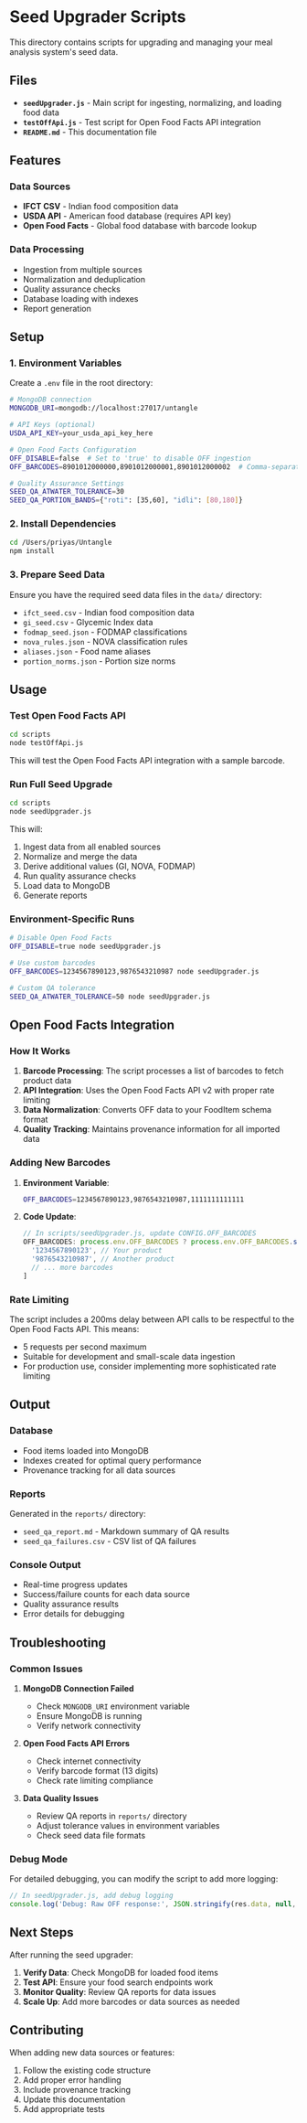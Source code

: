 # Seed Upgrader Scripts

This directory contains scripts for upgrading and managing your meal analysis system's seed data.

## Files

- **`seedUpgrader.js`** - Main script for ingesting, normalizing, and loading food data
- **`testOffApi.js`** - Test script for Open Food Facts API integration
- **`README.md`** - This documentation file

## Features

### Data Sources
- **IFCT CSV** - Indian food composition data
- **USDA API** - American food database (requires API key)
- **Open Food Facts** - Global food database with barcode lookup

### Data Processing
- Ingestion from multiple sources
- Normalization and deduplication
- Quality assurance checks
- Database loading with indexes
- Report generation

## Setup

### 1. Environment Variables

Create a `.env` file in the root directory:

```bash
# MongoDB connection
MONGODB_URI=mongodb://localhost:27017/untangle

# API Keys (optional)
USDA_API_KEY=your_usda_api_key_here

# Open Food Facts Configuration
OFF_DISABLE=false  # Set to 'true' to disable OFF ingestion
OFF_BARCODES=8901012000000,8901012000001,8901012000002  # Comma-separated barcodes

# Quality Assurance Settings
SEED_QA_ATWATER_TOLERANCE=30
SEED_QA_PORTION_BANDS={"roti": [35,60], "idli": [80,180]}
```

### 2. Install Dependencies

```bash
cd /Users/priyas/Untangle
npm install
```

### 3. Prepare Seed Data

Ensure you have the required seed data files in the `data/` directory:

- `ifct_seed.csv` - Indian food composition data
- `gi_seed.csv` - Glycemic Index data
- `fodmap_seed.json` - FODMAP classifications
- `nova_rules.json` - NOVA classification rules
- `aliases.json` - Food name aliases
- `portion_norms.json` - Portion size norms

## Usage

### Test Open Food Facts API

```bash
cd scripts
node testOffApi.js
```

This will test the Open Food Facts API integration with a sample barcode.

### Run Full Seed Upgrade

```bash
cd scripts
node seedUpgrader.js
```

This will:
1. Ingest data from all enabled sources
2. Normalize and merge the data
3. Derive additional values (GI, NOVA, FODMAP)
4. Run quality assurance checks
5. Load data to MongoDB
6. Generate reports

### Environment-Specific Runs

```bash
# Disable Open Food Facts
OFF_DISABLE=true node seedUpgrader.js

# Use custom barcodes
OFF_BARCODES=1234567890123,9876543210987 node seedUpgrader.js

# Custom QA tolerance
SEED_QA_ATWATER_TOLERANCE=50 node seedUpgrader.js
```

## Open Food Facts Integration

### How It Works

1. **Barcode Processing**: The script processes a list of barcodes to fetch product data
2. **API Integration**: Uses the Open Food Facts API v2 with proper rate limiting
3. **Data Normalization**: Converts OFF data to your FoodItem schema format
4. **Quality Tracking**: Maintains provenance information for all imported data

### Adding New Barcodes

1. **Environment Variable**:
   ```bash
   OFF_BARCODES=1234567890123,9876543210987,1111111111111
   ```

2. **Code Update**:
   ```javascript
   // In scripts/seedUpgrader.js, update CONFIG.OFF_BARCODES
   OFF_BARCODES: process.env.OFF_BARCODES ? process.env.OFF_BARCODES.split(',') : [
     '1234567890123', // Your product
     '9876543210987', // Another product
     // ... more barcodes
   ]
   ```

### Rate Limiting

The script includes a 200ms delay between API calls to be respectful to the Open Food Facts API. This means:
- 5 requests per second maximum
- Suitable for development and small-scale data ingestion
- For production use, consider implementing more sophisticated rate limiting

## Output

### Database
- Food items loaded into MongoDB
- Indexes created for optimal query performance
- Provenance tracking for all data sources

### Reports
Generated in the `reports/` directory:
- `seed_qa_report.md` - Markdown summary of QA results
- `seed_qa_failures.csv` - CSV list of QA failures

### Console Output
- Real-time progress updates
- Success/failure counts for each data source
- Quality assurance results
- Error details for debugging

## Troubleshooting

### Common Issues

1. **MongoDB Connection Failed**
   - Check `MONGODB_URI` environment variable
   - Ensure MongoDB is running
   - Verify network connectivity

2. **Open Food Facts API Errors**
   - Check internet connectivity
   - Verify barcode format (13 digits)
   - Check rate limiting compliance

3. **Data Quality Issues**
   - Review QA reports in `reports/` directory
   - Adjust tolerance values in environment variables
   - Check seed data file formats

### Debug Mode

For detailed debugging, you can modify the script to add more logging:

```javascript
// In seedUpgrader.js, add debug logging
console.log('Debug: Raw OFF response:', JSON.stringify(res.data, null, 2));
```

## Next Steps

After running the seed upgrader:

1. **Verify Data**: Check MongoDB for loaded food items
2. **Test API**: Ensure your food search endpoints work
3. **Monitor Quality**: Review QA reports for data issues
4. **Scale Up**: Add more barcodes or data sources as needed

## Contributing

When adding new data sources or features:

1. Follow the existing code structure
2. Add proper error handling
3. Include provenance tracking
4. Update this documentation
5. Add appropriate tests
